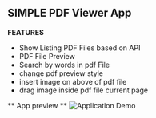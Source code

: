 
## SIMPLE PDF Viewer App ##

**FEATURES**

* Show Listing PDF Files based on API
* PDF File Preview
* Search by words in pdf File
* change pdf preview style
* insert image on above of pdf file
* drag image inside pdf file current page

** App preview **
![Application Demo](appdemo-gif-maker.gif)
